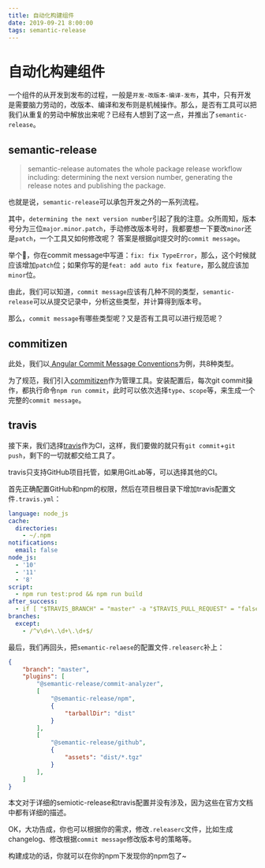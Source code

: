 ```yaml
---
title: 自动化构建组件
date: 2019-09-21 8:00:00
tags: semantic-release
---
```


# 自动化构建组件
一个组件的从开发到发布的过程，一般是`开发-改版本-编译-发布`，其中，只有开发是需要脑力劳动的，改版本、编译和发布则是机械操作。那么，是否有工具可以把我们从重复的劳动中解放出来呢？已经有人想到了这一点，并推出了`semantic-release`。

## semantic-release
> semantic-release automates the whole package release workflow including: determining the next version number, generating the release notes and publishing the package.

也就是说，`semantic-release`可以承包开发之外的一系列流程。

其中，`determining the next version number`引起了我的注意。众所周知，版本号分为三位`major.minor.patch`，手动修改版本号时，我都要想一下要改`minor`还是`patch`，一个工具又如何修改呢？
答案是根据git提交时的`commit message`。

举个🌰，你在commit message中写道：`fix: fix TypeError`，那么，这个时候就应该增加`patch`位；如果你写的是`feat: add auto fix feature`，那么就应该加`minor`位。

由此，我们可以知道，`commit message`应该有几种不同的类型，`semantic-release`可以从提交记录中，分析这些类型，并计算得到版本号。

那么，`commit message`有哪些类型呢？又是否有工具可以进行规范呢？

## commitizen
此处，我们以[ Angular Commit Message Conventions](https://github.com/angular/angular.js/blob/master/DEVELOPERS.md#-git-commit-guidelines)为例，共8种类型。

为了规范，我们引入[commitizen](https://github.com/commitizen/cz-cli)作为管理工具。安装配置后，每次git commit操作，都执行命令`npm run commit`，此时可以依次选择`type`、`scope`等，来生成一个完整的`commit message`。

## travis
接下来，我们选择[travis](https://travis-ci.org/)作为CI，这样，我们要做的就只有`git commit`+`git push`，剩下的一切就都交给工具了。

travis只支持GitHub项目托管，如果用GitLab等，可以选择其他的CI。

首先正确配置GitHub和npm的权限，然后在项目根目录下增加travis配置文件`.travis.yml`：
```yml
language: node_js
cache:
  directories:
    - ~/.npm
notifications:
  email: false
node_js:
  - '10'
  - '11'
  - '8'
script:
  - npm run test:prod && npm run build
after_success:
  - if [ "$TRAVIS_BRANCH" = "master" -a "$TRAVIS_PULL_REQUEST" = "false" ]; then npm run travis-deploy-once "npm run semantic-release"; fi
branches:
  except:
    - /^v\d+\.\d+\.\d+$/
```

最后，我们再回头，把`semantic-relaese`的配置文件`.releaserc`补上：

```json
{
    "branch": "master",
    "plugins": [
        "@semantic-release/commit-analyzer",
        [
            "@semantic-release/npm",
            {
                "tarballDir": "dist"
            }
        ],
        [
            "@semantic-release/github",
            {
                "assets": "dist/*.tgz"
            }
        ],
    ]
}
```

本文对于详细的semiotic-release和travis配置并没有涉及，因为这些在官方文档中都有详细的描述。

OK，大功告成，你也可以根据你的需求，修改`.releaserc`文件，比如生成changelog、修改根据`commit message`修改版本号的策略等。

构建成功的话，你就可以在你的npm下发现你的npm包了~
